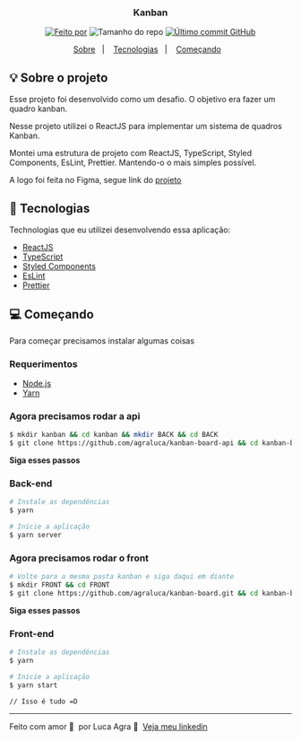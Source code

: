 <h3 align="center">
  Kanban
</h3>

<p align="center">
  <a href="https://www.linkedin.com/in/agra-luca/"><img alt="Feito por" src="https://img.shields.io/badge/feito%20por-Luca%20Agra-%2315C3"></a>
  <img alt="Tamanho do repo" src="https://img.shields.io/github/repo-size/agraluca/kanban-board?color=15C3D6%22">
  <a href="https://github.com/agraluca/kanban-board/commits/main"><img alt="Último commit GitHub" src="https://img.shields.io/github/last-commit/agraluca/kanban-board?color=15C3D6"></a>
</p>

<p align="center">
  <a href="#-sobre-o-projeto">Sobre</a>&nbsp;&nbsp;&nbsp;|&nbsp;&nbsp;&nbsp;
  <a href="#-tecnologias">Tecnologias</a>&nbsp;&nbsp;&nbsp;|&nbsp;&nbsp;&nbsp;
  <a href="#-começando">Começando</a>&nbsp;&nbsp;&nbsp;
</p>

## :bulb: Sobre o projeto

Esse projeto foi desenvolvido como um desafio. O objetivo era fazer um quadro kanban.

Nesse projeto utilizei o ReactJS para implementar um sistema de quadros Kanban.

Montei uma estrutura de projeto com ReactJS, TypeScript, Styled Components, EsLint, Prettier. Mantendo-o o mais simples possível.

A logo foi feita no Figma, segue link do [projeto](https://www.figma.com/file/0blEyA43IUpKpiLbIh65dE/KanbanProject?node-id=0%3A1)

## 🚀 Tecnologias

Technologias que eu utilizei desenvolvendo essa aplicação:

- [ReactJS](https://pt-br.reactjs.org/)
- [TypeScript](https://www.typescriptlang.org/)
- [Styled Components](https://styled-components.com/)
- [EsLint](https://eslint.org/)
- [Prettier](https://prettier.io/)

## 💻 Começando

Para começar precisamos instalar algumas coisas

### Requerimentos

- [Node.js](https://nodejs.org/en/)
- [Yarn](https://classic.yarnpkg.com/)

### Agora precisamos rodar a api

```bash
$ mkdir kanban && cd kanban && mkdir BACK && cd BACK
$ git clone https://github.com/agraluca/kanban-board-api && cd kanban-board-api
```

**Siga esses passos**

### Back-end

```bash
# Instale as dependências
$ yarn

# Inicie a aplicação
$ yarn server

```

### Agora precisamos rodar o front

```bash
# Volte para a mesma pasta kanban e siga daqui em diante
$ mkdir FRONT && cd FRONT
$ git clone https://github.com/agraluca/kanban-board.git && cd kanban-board
```

**Siga esses passos**

### Front-end

```bash
# Instale as dependências
$ yarn

# Inicie a aplicação
$ yarn start

// Isso é tudo =D
```

---

Feito com amor 💙&nbsp; por Luca Agra 👋 &nbsp;[Veja meu linkedin](https://www.linkedin.com/in/agra-luca/)
